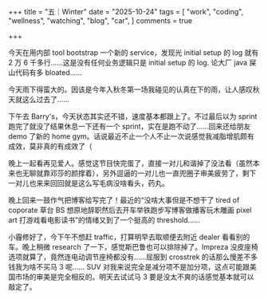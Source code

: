 +++
title = "五｜Winter"
date = "2025-10-24"
tags = [
    "work",
    "coding",
    "wellness",
    "watching",
    "blog",
    "car",
]
comments = true

+++

今天在用内部 tool bootstrap 一个新的 service，发现光 initial setup 的 log 就有 2 万 6 千多行……这是没有任何业务逻辑只是 initial setup 的 log. 论大厂 java 屎山代码有多 bloated……

今天雨下得蛮大的。因该是今年入秋冬第一场我碰见的认真在下的雨，让人感叹秋天就这么过去了…… 

下午去 Barry's，今天状态其实还不错，速度基本都跟上了。不过最后以为 sprint 跑完了就没了结果休息一下还有一个 sprint，实在是跑不动了……回来还给朋友 demo 了新的 home gym。话说最近不止一个人不止一次说感觉我减脂增肌颇有成效，莫非真的有成效了（

晚上一起看再见爱人。感觉这节目快完蛋了，直接一对儿和谐掉了没法看（虽然本来也无聊就靠邓莎的颜撑着），另外逗逼的一对儿也一直兜圈子审美疲劳了，剩下一对儿也来来回回就是这么写毛病没啥看头，药丸。

晚上回来一鼓作气把博客给写完了！最近的“没啥大事但是不想干了 tired of coporate 草台 BS 想原地辞职然后去开车举铁跑步写博客做播客玩木雕画 pixel art 打游戏看电影读书”的情绪又到了一个挺高的 threshold……

小霾修好了，今下午不想赶 traffic，打算明早去取顺便去附近 dealer 看看别的车。晚上稍微 research 了一下，感觉斯巴鲁也可以排除掉了。Impreza 没皮座椅选项就算了，竟然连电动调节座椅都没有……屈服到 crosstrek 的话那么慢差不多钱我为啥不买马 3 呢…… SUV 对我来说完全是减分项不是加分项，这点可能跟美国市场的审美是完全相反的。明天去试试马 3 要是没太不爽的话感觉基本就可以敲定了。